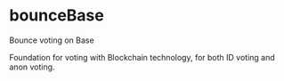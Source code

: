 # bounceBase
Bounce voting on Base

Foundation for voting with Blockchain technology, for both ID voting and anon voting. 
